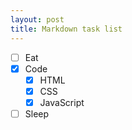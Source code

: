 ```yaml
---
layout: post
title: Markdown task list
---
```


- [ ] Eat
- [x] Code
  - [x] HTML
  - [x] CSS
  - [x] JavaScript
- [ ] Sleep